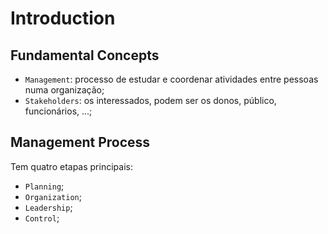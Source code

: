 # Introduction

## Fundamental Concepts

- `Management`: processo de estudar e coordenar atividades entre pessoas numa organização;
- `Stakeholders`: os interessados, podem ser os donos, público, funcionários, ...;

## Management Process

Tem quatro etapas principais:

- `Planning`;
- `Organization`;
- `Leadership`;
- `Control`;

